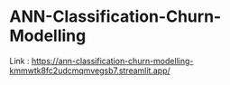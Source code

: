 # ANN-Classification-Churn-Modelling

Link : https://ann-classification-churn-modelling-kmmwtk8fc2udcmqmvegsb7.streamlit.app/
